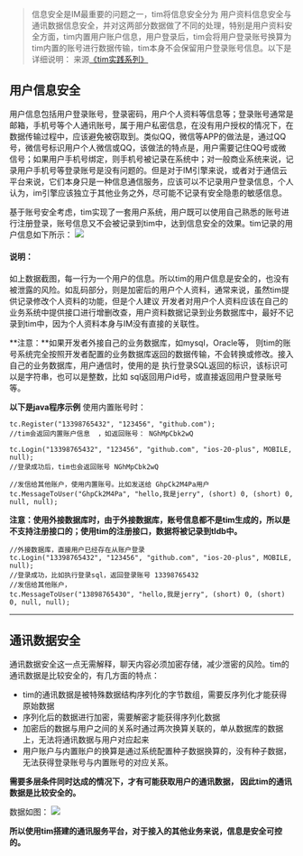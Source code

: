 > 信息安全是IM最重要的问题之一，tim将信息安全分为 用户资料信息安全与通讯数据信息安全，并对这两部分数据做了不同的处理，特别是用户资料安全方面，tim内置用户账户信息，用户登录后，tim会将用户登录账号换算为tim内置的账号进行数据传输，tim本身不会保留用户登录账号信息。以下是详细说明：
> 来源[《tim实践系列》](https://github.com/donnie4w/Tim-Practical-Article)

## 用户信息安全
用户信息包括用户登录账号，登录密码，用户个人资料等信息等；登录账号通常是邮箱，手机号等个人通讯账号，属于用户私密信息，在没有用户授权的情况下，在数据传输过程中，应该避免被窃取到。类似QQ，微信等APP的做法是，通过QQ号，微信号标识用户个人微信或QQ，该做法的特点是，用户需要记住QQ号或微信号；如果用户手机号绑定，则手机号被记录在系统中；对一般商业系统来说，记录用户手机号等登录账号是没有问题的。但是对于IM引擎来说，或者对于通信云平台来说，它们本身只是一种信息通信服务，应该可以不记录用户登录信息，个人认为，im引擎应该独立于其他业务之外，尽可能不记录有安全隐患的敏感信息。

基于账号安全考虑，tim实现了一套用户系统，用户既可以使用自己熟悉的账号进行注册登录，账号信息又不会被记录到tim中，达到信息安全的效果。tim记录的用户信息如下所示： 
![](/img/bVdaMSQ)

#### 说明：

如上数据截图，每一行为一个用户的信息。所以tim的用户信息是安全的，也没有被泄露的风险。如乱码部分，则是加密后的用户个人资料，通常来说，虽然tim提供记录修改个人资料的功能，但是个人建议  开发者对用户个人资料应该在自己的业务系统中提供接口进行增删改查，用户资料数据记录到业务数据库中，最好不记录到tim中，因为个人资料本身与IM没有直接的关联性。



**注意：**如果开发者外接自己的业务数据库，如mysql，Oracle等， 则tim的账号系统完全按照开发者配置的业务数据库返回的数据传输，不会转换或修改。接入自己的业务数据库，用户通信时，使用的是 执行登录SQL返回的标识，该标识可以是字符串，也可以是整数，比如 sql返回用户id号，或直接返回用户登录账号等。



**以下是java程序示例**
使用内置账号时：

    tc.Register("13398765432", "123456", "github.com");
    //tim会返回内置账户信息  ，如返回账号： NGhMpCbk2wQ
    
    tc.Login("13398765432", "123456", "github.com", "ios-20-plus", MOBILE, null);
    //登录成功后，tim也会返回账号 NGhMpCbk2wQ
    
    //发信给其他账户，使用内置账号。比如发送给 GhpCk2M4Pa用户
    tc.MessageToUser("GhpCk2M4Pa", "hello,我是jerry", (short) 0, (short) 0, null, null);


**注意：使用外接数据库时，由于外接数据库，账号信息都不是tim生成的，所以是不支持注册接口的；使用tim的注册接口，数据将被记录到tldb中。**

    //外接数据库，直接用户已经存在从账户登录
    tc.Login("13398765432", "123456", "github.com", "ios-20-plus", MOBILE, null);
    //登录成功，比如执行登录sql，返回登录账号 13398765432
    //发信给其他账户，
    tc.MessageToUser("13898765430", "hello,我是jerry", (short) 0, (short) 0, null, null);


----------

## 通讯数据安全

通讯数据安全这一点无需解释，聊天内容必须加密存储，减少泄密的风险。tim的通讯数据是比较安全的，有几方面的特点：

* tim的通讯数据是被特殊数据结构序列化的字节数组，需要反序列化才能获得原始数据
* 序列化后的数据进行加密，需要解密才能获得序列化数据
* 加密后的数据与用户之间的关系时通过两次换算关联的，单从数据库的数据上，无法将通讯数据与用户对应起来
* 用户账户与内置账户的换算是通过系统配置种子数据换算的，没有种子数据，无法获得登录账号与内置账号的对应关系。

**需要多层条件同时达成的情况下，才有可能获取用户的通讯数据， 因此tim的通讯数据是比较安全的。**

数据如图：
![](/img/bVdaMSS)

**所以使用tim搭建的通讯服务平台，对于接入的其他业务来说，信息是安全可控的。**
